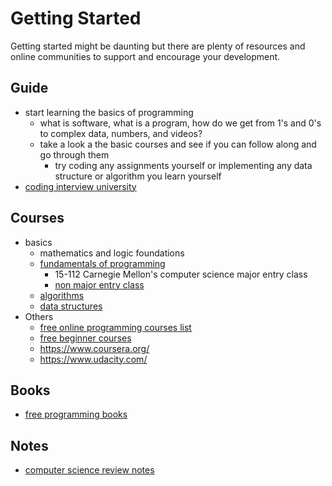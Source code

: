 # Getting Started

Getting started might be daunting but there are plenty of resources and online communities to support and encourage your development.

## Guide

* start learning the basics of programming
  * what is software, what is a program, how do we get from 1's and 0's to complex data, numbers, and videos?
  * take a look a the basic courses and see if you can follow along and go through them
    * try coding any assignments yourself or implementing any data structure or algorithm you learn yourself
* [coding interview university](https://github.com/jwasham/coding-interview-university#coding-interview-university)


## Courses

* basics
  * mathematics and logic foundations
  * [fundamentals of programming](https://www.cs.cmu.edu/~112n18/schedule.html)
    * 15-112 Carnegie Mellon's computer science major entry class
    * [non major entry class](https://www.cs.cmu.edu/~15110-n15/schedule.html)
  * [algorithms](https://github.com/unboagable/software-engineering-roadmap/blob/master/Computer%20Science%20Review/Notes/Algorithms/Algorithms.md)
  * [data structures](https://github.com/unboagable/software-engineering-roadmap/blob/master/Computer%20Science%20Review/Notes/Data%20Structures/Data%20Structures.md)
* Others
  * [free online programming courses list](https://www.reddit.com/r/learnprogramming/comments/4rimxf/heres_a_list_of_234_free_online_programmingcs/)
  * [free beginner courses](https://www.codecademy.com/)
  * https://www.coursera.org/
  * https://www.udacity.com/

## Books

* [free programming books](https://github.com/EbookFoundation/free-programming-books#readme)

## Notes

* [computer science review notes](https://github.com/unboagable/software-engineering-roadmap/blob/master/Computer%20Science%20Review/Notes/Computer%20Science%20Review.md)

